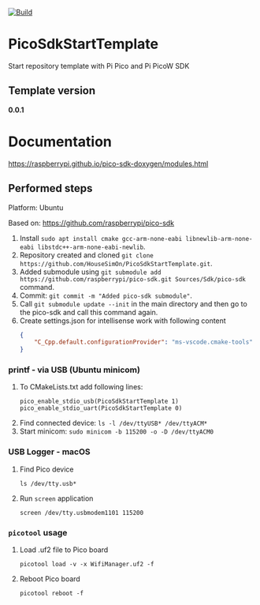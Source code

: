 [![Build](https://github.com/HouseSimOn/PicoSdkStartTemplate/actions/workflows/build_cmake.yml/badge.svg)](https://github.com/HouseSimOn/PicoSdkStartTemplate/actions/workflows/build_cmake.yml)

# PicoSdkStartTemplate
Start repository template with Pi Pico and Pi PicoW SDK

## Template version
__0.0.1__

# Documentation
https://raspberrypi.github.io/pico-sdk-doxygen/modules.html

## Performed steps

Platform: Ubuntu

Based on: https://github.com/raspberrypi/pico-sdk

1. Install `sudo apt install cmake gcc-arm-none-eabi libnewlib-arm-none-eabi libstdc++-arm-none-eabi-newlib`.
2. Repository created and cloned `git clone https://github.com/HouseSimOn/PicoSdkStartTemplate.git`.
3. Added submodule using `git submodule add https://github.com/raspberrypi/pico-sdk.git Sources/Sdk/pico-sdk` command.
4. Commit: `git commit -m "Added pico-sdk submodule"`.
5. Call `git submodule update --init` in the main directory and then go to the pico-sdk and call this command again.
6. Create settings.json for intellisense work with following content
    ```json
    { 
        "C_Cpp.default.configurationProvider": "ms-vscode.cmake-tools" 
    } 
    ```

### printf - via USB (Ubuntu minicom)
1. To CMakeLists.txt add following lines:
    ```
    pico_enable_stdio_usb(PicoSdkStartTemplate 1)
    pico_enable_stdio_uart(PicoSdkStartTemplate 0)
    ```
2. Find connected device: `ls -l /dev/ttyUSB* /dev/ttyACM*`
3. Start minicom: `sudo minicom -b 115200 -o -D /dev/ttyACM0` 

### USB Logger - macOS

1. Find Pico device
    ```
    ls /dev/tty.usb* 
    ```
2. Run `screen` application
    ```
    screen /dev/tty.usbmodem1101 115200
    ```

### `picotool` usage

1. Load .uf2 file to Pico board
    ```
    picotool load -v -x WifiManager.uf2 -f    
    ```

2. Reboot Pico board
    ```
    picotool reboot -f  
    ```